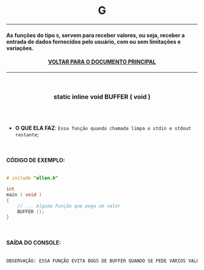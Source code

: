 <h1 align="center"> G </h1>

---

#### As funções do tipo ` G `, servem para receber valores, ou seja, receber a entrada de dados fornecidos pelo usuário, com ou sem limitações e variações. 

#### <p align="center"> <a href="https://github.com/AllenoBoy/allen.h" title="Retornar a documentação."> VOLTAR PARA O DOCUMENTO PRINCIPAL</a> </p>

---
















<br>

<h3 align="center"> static inline void BUFFER ( void ) </h3> 

<br>
<br>

- **O QUE ELA FAZ**: `Essa função quando chamada limpa o stdin e stdout restante`;

<br>

#### CÓDIGO DE EXEMPLO:

```c

# include "allen.h"

int 
main ( void )
{      
    // ... Alguma Função que pega um valor
    BUFFER ();
}

```

<br>

#### SAÍDA DO CONSOLE:

```sh

OBSERVAÇÃO: ESSA FUNÇÃO EVITA BUGS DE BUFFER QUANDO SE PEDE VÁRIOS VALORES AO USUÁRIO

```
